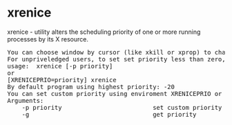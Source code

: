 xrenice
================================

xrenice - utility alters the scheduling priority of one or more running processes by its X resource.
<pre>
You can choose window by cursor (like xkill or xprop) to change priority.
For unpriveledged users, to set set priority less than zero, xrenice can be used with su, sudo or SUID/SGID
usage:  xrenice [-p priority]
or
[XRENICEPRIO=priority] xrenice
By default program using highest priority: -20
You can set custom priority using enviroment XRENICEPRIO or argument -p.
Arguments:
    -p priority                         set custom priority
    -g                                  get priority
</pre>